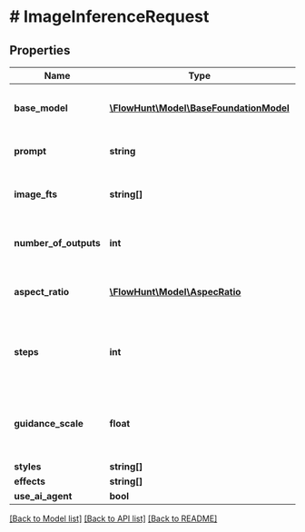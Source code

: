 # # ImageInferenceRequest

## Properties

Name | Type | Description | Notes
------------ | ------------- | ------------- | -------------
**base_model** | [**\FlowHunt\Model\BaseFoundationModel**](BaseFoundationModel.md) | The base model to use for inference |
**prompt** | **string** | The prompt to use for inference |
**image_fts** | **string[]** | The list of image FTs to use for inference |
**number_of_outputs** | **int** | The number of outputs to generate | [optional] [default to 1]
**aspect_ratio** | [**\FlowHunt\Model\AspecRatio**](AspecRatio.md) | The aspect ratio of the output images | [optional]
**steps** | **int** | The number of steps to take in the inference process | [optional] [default to 28]
**guidance_scale** | **float** | The guidance scale to use in the inference process | [optional] [default to 3.5]
**styles** | **string[]** |  | [optional]
**effects** | **string[]** |  | [optional]
**use_ai_agent** | **bool** |  | [optional]

[[Back to Model list]](../../README.md#models) [[Back to API list]](../../README.md#endpoints) [[Back to README]](../../README.md)
